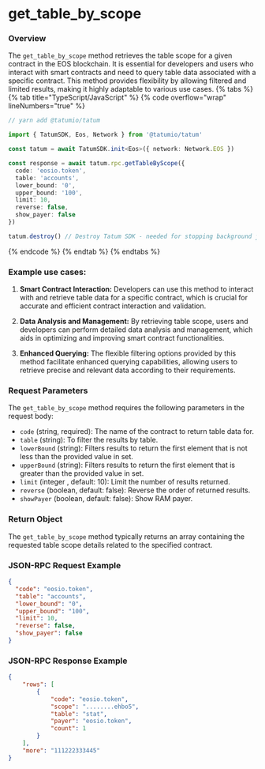 # get_table_by_scope

### Overview

The `get_table_by_scope` method retrieves the table scope for a given contract in the EOS blockchain. It is essential for developers and users who interact with smart contracts and need to query table data associated with a specific contract. This method provides flexibility by allowing filtered and limited results, making it highly adaptable to various use cases.
{% tabs %}
{% tab title="TypeScript/JavaScript" %}
{% code overflow="wrap" lineNumbers="true" %}

```typescript
// yarn add @tatumio/tatum

import { TatumSDK, Eos, Network } from '@tatumio/tatum'

const tatum = await TatumSDK.init<Eos>({ network: Network.EOS })

const response = await tatum.rpc.getTableByScope({
  code: 'eosio.token',
  table: 'accounts',
  lower_bound: '0',
  upper_bound: '100',
  limit: 10,
  reverse: false,
  show_payer: false
})

tatum.destroy() // Destroy Tatum SDK - needed for stopping background jobs
```
{% endcode %}
{% endtab %}
{% endtabs %}

### Example use cases:

1. **Smart Contract Interaction:**
   Developers can use this method to interact with and retrieve table data for a specific contract, which is crucial for accurate and efficient contract interaction and validation.

2. **Data Analysis and Management:**
   By retrieving table scope, users and developers can perform detailed data analysis and management, which aids in optimizing and improving smart contract functionalities.

3. **Enhanced Querying:**
   The flexible filtering options provided by this method facilitate enhanced querying capabilities, allowing users to retrieve precise and relevant data according to their requirements.

### Request Parameters

The `get_table_by_scope` method requires the following parameters in the request body:

- `code` (string, required): The name of the contract to return table data for.
- `table` (string): To filter the results by table.
- `lowerBound` (string): Filters results to return the first element that is not less than the provided value in set.
- `upperBound` (string): Filters results to return the first element that is greater than the provided value in set.
- `limit` (integer <int32>, default: 10): Limit the number of results returned.
- `reverse` (boolean, default: false): Reverse the order of returned results.
- `showPayer` (boolean, default: false): Show RAM payer.

### Return Object

The `get_table_by_scope` method typically returns an array containing the requested table scope details related to the specified contract.

### JSON-RPC Request Example

```json
{
  "code": "eosio.token",
  "table": "accounts",
  "lower_bound": "0",
  "upper_bound": "100",
  "limit": 10,
  "reverse": false,
  "show_payer": false
}
```

### JSON-RPC Response Example

```json
{
    "rows": [
        {
            "code": "eosio.token",
            "scope": "........ehbo5",
            "table": "stat",
            "payer": "eosio.token",
            "count": 1
        }
    ],
    "more": "111222333445"
}
```